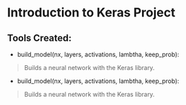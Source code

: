 # Introduction to Keras Project

## Tools Created:

* build_model(nx, layers, activations, lambtha, keep_prob):

> Builds a neural network with the Keras library.

* build_model(nx, layers, activations, lambtha, keep_prob):

> Builds a neural network with the Keras library.